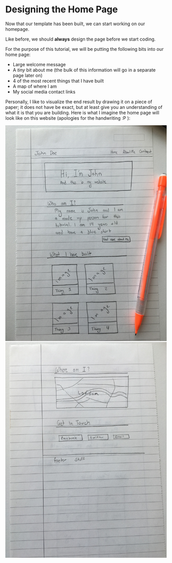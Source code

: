 # Designing the Home Page

Now that our template has been built, we can start working on our homepage.

Like before, we should **always** design the page before we start coding.

For the purpose of this tutorial, we will be putting the following bits into our home page:

* Large welcome message
* A *tiny* bit about me (the bulk of this information will go in a separate page later on)
* 4 of the most recent things that I have built
* A map of where I am
* My social media contact links

Personally, I like to visualize the end result by drawing it on a piece of paper; it does not have be exact, but at least give you an understanding of what it is that you are building. Here is what I imagine the home page will look like on this website (apologies for the handwriting :P ):

![](../images/homepage_handdrawn_1.jpg)
![](../images/homepage_handdrawn_2.jpg)